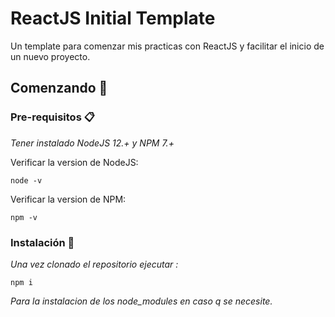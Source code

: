 
# ReactJS Initial Template 

Un template para comenzar mis practicas con ReactJS y facilitar el inicio de un nuevo proyecto.

## Comenzando 🚀
### Pre-requisitos 📋

_Tener instalado NodeJS 12.+ y NPM 7.+_

Verificar la version de NodeJS:
```
node -v
```
Verificar la version de NPM:
```
npm -v
```

### Instalación 🔧

_Una vez clonado el repositorio ejecutar :_

```
npm i
```

_Para la instalacion de los node_modules en caso q se necesite._
